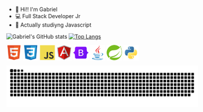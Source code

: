 - 👋 Hi!! I'm Gabriel
- 💻 Full Stack Developer Jr
- 🍃 Actually studiyng Javascript 

![Gabriel's GitHub stats](https://github-readme-stats.vercel.app/api?username=gablsl1&show_icons=true&theme=radical)
[![Top Langs](https://github-readme-stats.vercel.app/api/top-langs/?username=gablsl1&layout=compact&theme=radical)](https://github.com/gablsl1/github-readme-stats)

<div style="display: inline_block">
  <img align="center" alt="gab-html" height="40" width="40" src="https://github.com/devicons/devicon/blob/master/icons/html5/html5-original.svg">
  <img align="center" alt="gab-css" height="40" width="40" src="https://github.com/devicons/devicon/blob/master/icons/css3/css3-original.svg">
  <img align="center" alt="gab-js" height="40" width="40" src="https://github.com/devicons/devicon/blob/master/icons/javascript/javascript-original.svg">
  <img align="center" alt="gab-angularjs" height="40" width="40" src="https://github.com/devicons/devicon/blob/master/icons/angularjs/angularjs-original.svg">
  <img align="center" alt="gab-bootstrap" height="40" width="40" src="https://github.com/devicons/devicon/blob/master/icons/bootstrap/bootstrap-original.svg">
  <img align="center" alt="gab-java" height="40" width="40" src="https://github.com/devicons/devicon/blob/master/icons/java/java-original.svg">
  <img align="center" alt="gab-spring" height="40" width="40" src="https://github.com/devicons/devicon/blob/master/icons/spring/spring-original.svg">
  <img align="center" alt="gab-python" height="40" width="40" src="https://github.com/devicons/devicon/blob/master/icons/python/python-original.svg">
</div>

![Snake animation](https://github.com/gablsl1/gablsl1/blob/output/github-contribution-grid-snake.svg)
